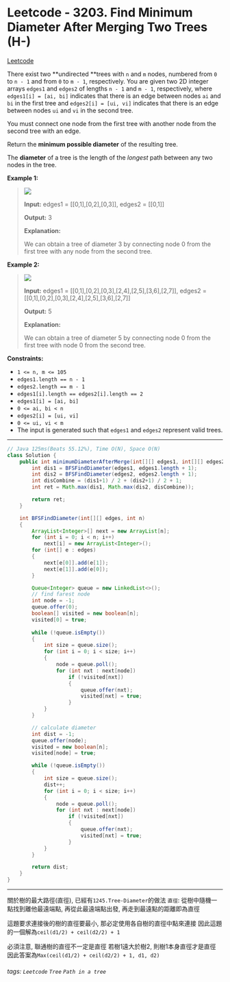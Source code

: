 # Leetcode - 3203. Find Minimum Diameter After Merging Two Trees (H-)

[Leetcode](https://leetcode.com/problems/find-minimum-diameter-after-merging-two-trees/)

There exist two **undirected **trees with `n` and `m` nodes, numbered from `0` to `n - 1` and from `0` to `m - 1`, respectively. You are given two 2D integer arrays `edges1` and `edges2` of lengths `n - 1` and `m - 1`, respectively, where `edges1[i] = [ai, bi]` indicates that there is an edge between nodes `ai` and `bi` in the first tree and `edges2[i] = [ui, vi]` indicates that there is an edge between nodes `ui` and `vi` in the second tree.

You must connect one node from the first tree with another node from the second tree with an edge.

Return the **minimum possible diameter** of the resulting tree.

The **diameter** of a tree is the length of the _longest_ path between any two nodes in the tree.

**Example 1:**

> ![](https://assets.leetcode.com/uploads/2024/04/22/example11-transformed.png)
> 
> **Input:** edges1 = [[0,1],[0,2],[0,3]], edges2 = [[0,1]]
> 
> **Output:** 3
> 
> **Explanation:**
> 
> We can obtain a tree of diameter 3 by connecting node 0 from the first tree with any node from the second tree.

**Example 2:**

> ![](https://assets.leetcode.com/uploads/2024/04/22/example211.png)
> 
> **Input:** edges1 = [[0,1],[0,2],[0,3],[2,4],[2,5],[3,6],[2,7]], edges2 = [[0,1],[0,2],[0,3],[2,4],[2,5],[3,6],[2,7]]
> 
> **Output:** 5
> 
> **Explanation:**
> 
> We can obtain a tree of diameter 5 by connecting node 0 from the first tree with node 0 from the second tree.

**Constraints:**

-   `1 <= n, m <= 105`
-   `edges1.length == n - 1`
-   `edges2.length == m - 1`
-   `edges1[i].length == edges2[i].length == 2`
-   `edges1[i] = [ai, bi]`
-   `0 <= ai, bi < n`
-   `edges2[i] = [ui, vi]`
-   `0 <= ui, vi < m`
-   The input is generated such that `edges1` and `edges2` represent valid trees.

---
```java
// Java 125ms(Beats 55.12%), Time O(N), Space O(N)
class Solution {
    public int minimumDiameterAfterMerge(int[][] edges1, int[][] edges2) {
        int dis1 = BFSFindDiameter(edges1, edges1.length + 1);
        int dis2 = BFSFindDiameter(edges2, edges2.length + 1);
        int disCombine = (dis1+1) / 2 + (dis2+1) / 2 + 1;
        int ret = Math.max(dis1, Math.max(dis2, disCombine));

        return ret;
    }

    int BFSFindDiameter(int[][] edges, int n)
    {
        ArrayList<Integer>[] next = new ArrayList[n];
        for (int i = 0; i < n; i++)
            next[i] = new ArrayList<Integer>();
        for (int[] e : edges)
        {
            next[e[0]].add(e[1]);
            next[e[1]].add(e[0]);
        }

        Queue<Integer> queue = new LinkedList<>();
        // find farest node
        int node = -1;
        queue.offer(0);
        boolean[] visited = new boolean[n];
        visited[0] = true;
        
        while (!queue.isEmpty())
        {
            int size = queue.size();
            for (int i = 0; i < size; i++)
            {
                node = queue.poll();
                for (int nxt : next[node])
                    if (!visited[nxt])
                    {
                        queue.offer(nxt);
                        visited[nxt] = true;
                    }
            }
        }

        // calculate diameter
        int dist = -1;
        queue.offer(node);
        visited = new boolean[n];
        visited[node] = true;

        while (!queue.isEmpty())
        {
            int size = queue.size();
            dist++;
            for (int i = 0; i < size; i++)
            {
                node = queue.poll();
                for (int nxt : next[node])
                    if (!visited[nxt])
                    {
                        queue.offer(nxt);
                        visited[nxt] = true;
                    }
            }
        }

        return dist;
    }
}
```
---

關於樹的最大路徑(直徑), 已經有`1245.Tree-Diameter`的做法
`直徑`: 從樹中隨機一點找到離他最遠端點, 再從此最遠端點出發, 再走到最遠點的距離即為直徑

這題要求連接後的樹的直徑要最小, 那必定使用各自樹的直徑中點來連接
因此這題的一個解為`ceil(d1/2) + ceil(d2/2) + 1`

必須注意, 聯通樹的直徑不一定是直徑
若樹1遠大於樹2, 則樹1本身直徑才是直徑
因此答案為`Max(ceil(d1/2) + ceil(d2/2) + 1, d1, d2)`


###### tags: `Leetcode` `Tree` `Path in a tree`